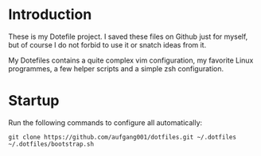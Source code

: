 Introduction
============
These is my Dotefile project. I saved these files on Github just for myself, but of course I do not forbid to use it or snatch ideas from it.

My Dotefiles contains a quite complex vim configuration, my favorite Linux programmes, a few helper scripts and a simple zsh configuration.

Startup
=======
Run the following commands to configure all automatically:

    git clone https://github.com/aufgang001/dotfiles.git ~/.dotfiles
    ~/.dotfiles/bootstrap.sh



